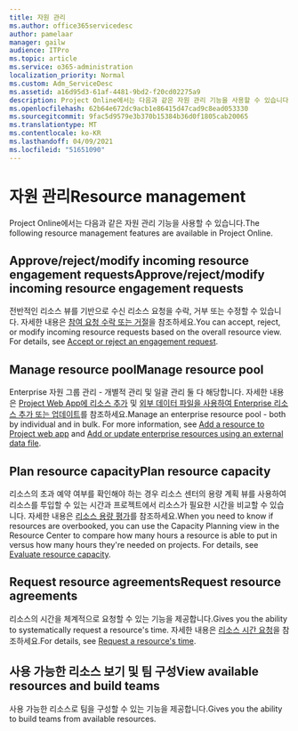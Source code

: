 ```yaml
---
title: 자원 관리
ms.author: office365servicedesc
author: pamelaar
manager: gailw
audience: ITPro
ms.topic: article
ms.service: o365-administration
localization_priority: Normal
ms.custom: Adm_ServiceDesc
ms.assetid: a16d95d3-61af-4481-9bd2-f20cd02275a9
description: Project Online에서는 다음과 같은 자원 관리 기능을 사용할 수 있습니다.
ms.openlocfilehash: 62b64e672dc9acb1e86415d47cad9c8ead053330
ms.sourcegitcommit: 9fac5d9579e3b370b15384b36d0f1805cab20065
ms.translationtype: MT
ms.contentlocale: ko-KR
ms.lasthandoff: 04/09/2021
ms.locfileid: "51651090"
---
```

# <a name="resource-management"></a><span data-ttu-id="f298a-103">자원 관리</span><span class="sxs-lookup"><span data-stu-id="f298a-103">Resource management</span></span>

<span data-ttu-id="f298a-104">Project Online에서는 다음과 같은 자원 관리 기능을 사용할 수 있습니다.</span><span class="sxs-lookup"><span data-stu-id="f298a-104">The following resource management features are available in Project Online.</span></span>
  
## <a name="approverejectmodify-incoming-resource-engagement-requests"></a><span data-ttu-id="f298a-105">Approve/reject/modify incoming resource engagement requests</span><span class="sxs-lookup"><span data-stu-id="f298a-105">Approve/reject/modify incoming resource engagement requests</span></span>

<span data-ttu-id="f298a-p101">전반적인 리소스 뷰를 기반으로 수신 리소스 요청을 수락, 거부 또는 수정할 수 있습니다. 자세한 내용은 [참여 요청 수락 또는 거절](https://go.microsoft.com/fwlink/?LinkID=823659&amp;clcid=0x409)을 참조하세요.</span><span class="sxs-lookup"><span data-stu-id="f298a-p101">You can accept, reject, or modify incoming resource requests based on the overall resource view. For details, see [Accept or reject an engagement request](https://go.microsoft.com/fwlink/?LinkID=823659&amp;clcid=0x409).</span></span>
  
## <a name="manage-resource-pool"></a><span data-ttu-id="f298a-108">Manage resource pool</span><span class="sxs-lookup"><span data-stu-id="f298a-108">Manage resource pool</span></span>

<span data-ttu-id="f298a-p102">Enterprise 자원 그룹 관리 - 개별적 관리 및 일괄 관리 둘 다 해당합니다. 자세한 내용은 [Project Web App에 리소스 추가](https://go.microsoft.com/fwlink/?LinkID=823660&amp;clcid=0x409) 및 [외부 데이터 파일을 사용하여 Enterprise 리소스 추가 또는 업데이트](https://go.microsoft.com/fwlink/?LinkID=823661&amp;clcid=0x409)를 참조하세요.</span><span class="sxs-lookup"><span data-stu-id="f298a-p102">Manage an enterprise resource pool - both by individual and in bulk. For more information, see [Add a resource to Project web app](https://go.microsoft.com/fwlink/?LinkID=823660&amp;clcid=0x409) and [Add or update enterprise resources using an external data file](https://go.microsoft.com/fwlink/?LinkID=823661&amp;clcid=0x409).</span></span>
  
## <a name="plan-resource-capacity"></a><span data-ttu-id="f298a-111">Plan resource capacity</span><span class="sxs-lookup"><span data-stu-id="f298a-111">Plan resource capacity</span></span>

<span data-ttu-id="f298a-p103">리소스의 초과 예약 여부를 확인해야 하는 경우 리소스 센터의 용량 계획 뷰를 사용하여 리소스를 투입할 수 있는 시간과 프로젝트에서 리소스가 필요한 시간을 비교할 수 있습니다. 자세한 내용은 [리소스 용량 평가](https://go.microsoft.com/fwlink/?LinkID=823662&amp;clcid=0x409)를 참조하세요.</span><span class="sxs-lookup"><span data-stu-id="f298a-p103">When you need to know if resources are overbooked, you can use the Capacity Planning view in the Resource Center to compare how many hours a resource is able to put in versus how many hours they're needed on projects. For details, see [Evaluate resource capacity](https://go.microsoft.com/fwlink/?LinkID=823662&amp;clcid=0x409).</span></span>
  
## <a name="request-resource-agreements"></a><span data-ttu-id="f298a-114">Request resource agreements</span><span class="sxs-lookup"><span data-stu-id="f298a-114">Request resource agreements</span></span>

<span data-ttu-id="f298a-115">리소스의 시간을 체계적으로 요청할 수 있는 기능을 제공합니다.</span><span class="sxs-lookup"><span data-stu-id="f298a-115">Gives you the ability to systematically request a resource's time.</span></span> <span data-ttu-id="f298a-116">자세한 내용은 [리소스 시간 요청](https://go.microsoft.com/fwlink/?LinkID=823663&amp;clcid=0x409)을 참조하세요.</span><span class="sxs-lookup"><span data-stu-id="f298a-116">For details, see [Request a resource's time](https://go.microsoft.com/fwlink/?LinkID=823663&amp;clcid=0x409).</span></span>
  
## <a name="view-available-resources-and-build-teams"></a><span data-ttu-id="f298a-117">사용 가능한 리소스 보기 및 팀 구성</span><span class="sxs-lookup"><span data-stu-id="f298a-117">View available resources and build teams</span></span>

<span data-ttu-id="f298a-118">사용 가능한 리소스로 팀을 구성할 수 있는 기능을 제공합니다.</span><span class="sxs-lookup"><span data-stu-id="f298a-118">Gives you the ability to build teams from available resources.</span></span>
  